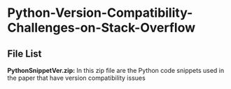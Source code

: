 # Python-Version-Compatibility-Challenges-on-Stack-Overflow

## File List
**PythonSnippetVer.zip:** In this zip file are the Python code snippets used in the paper that have version compatibility issues
